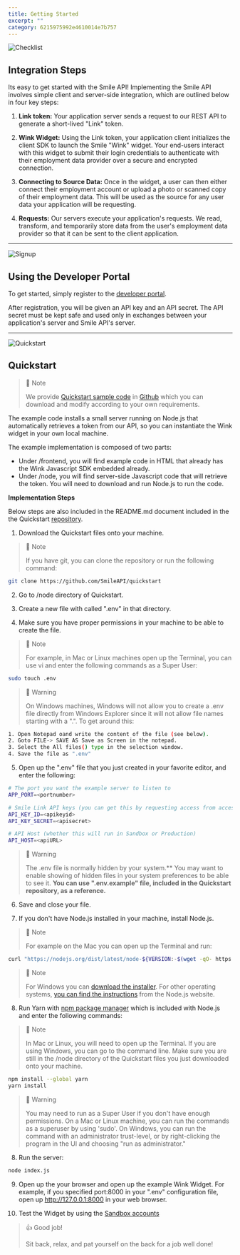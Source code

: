 ```yaml
---
title: Getting Started  
excerpt: ""  
category: 6215975992e4610014e7b757
---
```




<!-- focus: false -->
![Checklist](https://img.icons8.com/ios/50/000000/checklist--v1.png)

## Integration Steps
Its easy to get started with the Smile API! Implementing the Smile API involves simple client and server-side integration, which are outlined below in four key steps:

1. **Link token:** Your application server sends a request to our REST API to generate a short-lived "Link" token.

2. **Wink Widget:** Using the Link token, your application client initializes the client SDK to launch the Smile "Wink" widget. Your end-users interact with this widget to submit their login credentials to authenticate with their employment data provider over a secure and encrypted connection.

3. **Connecting to Source Data:** Once in the widget, a user can then either connect their employment account or upload a photo or scanned copy of their employment data. This will be used as the source for any user data your application will be requesting.

4. **Requests:** Our servers execute your application's requests. We read, transform, and temporarily store data from the user's employment data provider so that it can be sent to the client application.

<!--
5. **Webhooks (coming soon):** Webhooks can also be delivered to your server in cases where data will be processed asynchrounously. Messages via webhook will be sent whenever data becomes available or is updated. Your server can then fetch the data from our REST API.
-->

---
<!-- focus: false -->
![Signup](https://img.icons8.com/ios-filled/50/000000/sign-up.png)

## Using the Developer Portal
To get started, simply register to the [developer portal](https://portal.getsmileapi.com).

After registration, you will be given an API key and an API secret. The API secret must be kept safe and used only in exchanges between your application's server and Smile API's server.

---
<!-- focus: false -->
![Quickstart](https://img.icons8.com/ios/50/000000/speed.png)

## Quickstart 
> 📘 Note
> 
> We provide [Quickstart sample code](https://github.com/SmileAPI/quickstart) in [Github](https://github.com/SmileAPI) which you can download and modify according to your own requirements. 

The example code installs a small server running on Node.js that automatically retrieves a token from our API, so you can instantiate the Wink widget in your own local machine.

The example implementation is composed of two parts:
* Under /frontend, you will find example code in HTML that already has the Wink Javascript SDK embedded already.
* Under /node, you will find server-side Javascript code that will retrieve the token. You will need to download and run Node.js to run the code.

**Implementation Steps**

Below steps are also included in the README.md document included in the the Quickstart [repository](https://github.com/SmileAPI/quickstart).
1. Download the Quickstart files onto your machine. 

> 📘 Note
>
> If you have git, you can clone the repository or run the following command:

```bash
git clone https://github.com/SmileAPI/quickstart
```

2. Go to /node directory of Quickstart.

3. Create a new file with called ".env" in that directory.

4. Make sure you have proper permissions in your machine to be able to create the file. 

> 📘 Note
>  
> For example, in Mac or Linux machines open up the Terminal, you can use vi and enter the following commands as a Super User:

```bash
sudo touch .env
```

> 🚧 Warning
>  
> On Windows machines, Windows will not allow you to create a .env file directly from Windows Explorer since it will not allow file names starting with a ".". To get around this:

```bash
1. Open Notepad oand write the content of the file (see below).
2. Goto FILE-> SAVE AS Save as Screen in the notepad.
3. Select the All files() type in the selection window.
4. Save the file as ".env" 
```

5. Open up the ".env" file that you just created in your favorite editor, and enter the following:

```bash
# The port you want the example server to listen to
APP_PORT=<portnumber>

# Smile Link API keys (you can get this by requesting access from access@getsmileapi.com)
API_KEY_ID=<apikeyid>
API_KEY_SECRET=<apisecret>

# API Host (whether this will run in Sandbox or Production)
API_HOST=<apiURL>
```

> 🚧 Warning
> 
> The .env file is normally hidden by your system.** You may want to enable showing of hidden files in your system preferences to be able to see it. **You can use ".env.example" file, included in the Quickstart repository, as a reference.**


6. Save and close your file.

7. If you don't have Node.js installed in your machine, install Node.js. 

> 📘 Note
>
> For example on the Mac you can open up the Terminal and run:

```bash
curl "https://nodejs.org/dist/latest/node-${VERSION:-$(wget -qO- https://nodejs.org/dist/latest/ | sed -nE 's|.*>node-(.*)\.pkg</a>.*|\1|p')}.pkg" > "$HOME/Downloads/node-latest.pkg" && sudo installer -store -pkg "$HOME/Downloads/node-latest.pkg" -target "/"
```

> 📘 Note
>
> For Windows you can [download the installer](https://nodejs.org/en/#home-downloadhead).
> For other operating systems, [you can find the instructions](https://nodejs.org/en/download/package-manager/#macos) from the Node.js website.


8. Run Yarn with [npm package manager](https://www.npmjs.com/) which is included with Node.js and enter the following commands:

> 📘 Note
>
> In Mac or Linux, you will need to open up the Terminal. If you are using Windows, you can go to the command line. Make sure you are still in the /node directory of the Quickstart files you just downloaded onto your machine.

```bash
npm install --global yarn
yarn install
```

> 🚧 Warning
>
> You may need to run as a Super User if you don't have enough permissions. On a Mac or Linux machine, you can run the commands as a superuser by using 'sudo'. On Windows, you can run the command with an administrator trust-level, or by right-clicking the program in the UI and choosing "run as administrator."

8. Run the server:
```bash
node index.js
```

9. Open up the your browser and open up the example Wink Widget. For example, if you specified port:8000 in your ".env" configuration file, open up http://127.0.0.1:8000 in your web browser.

10. Test the Widget by using the [Sandbox accounts](ref:getting-user-data#testing-in-sandbox)

> 👍 Good job!
>
> Sit back, relax, and pat yourself on the back for a job well done!